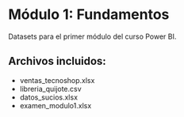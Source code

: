 # Módulo 1: Fundamentos

Datasets para el primer módulo del curso Power BI.

## Archivos incluidos:
- ventas_tecnoshop.xlsx
- libreria_quijote.csv
- datos_sucios.xlsx
- examen_modulo1.xlsx
